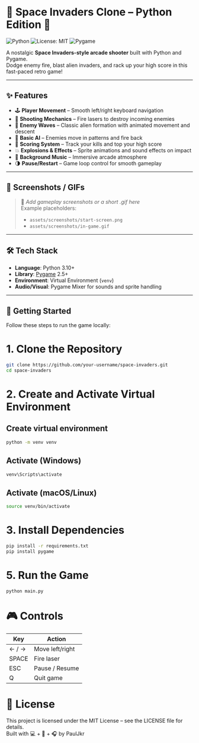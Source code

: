 # 👾 Space Invaders Clone – Python Edition 🚀

![Python](https://img.shields.io/badge/Python-3.10-blue?logo=python)
![License: MIT](https://img.shields.io/badge/License-MIT-green.svg)
![Pygame](https://img.shields.io/badge/Pygame-2.5.0-orange)

A nostalgic **Space Invaders-style arcade shooter** built with Python and Pygame.  
Dodge enemy fire, blast alien invaders, and rack up your high score in this fast-paced retro game!

---

## ✨ Features

- 🕹️ **Player Movement** – Smooth left/right keyboard navigation  
- 🔫 **Shooting Mechanics** – Fire lasers to destroy incoming enemies  
- 👾 **Enemy Waves** – Classic alien formation with animated movement and descent  
- 🧠 **Basic AI** – Enemies move in patterns and fire back  
- 💯 **Scoring System** – Track your kills and top your high score  
- 💥 **Explosions & Effects** – Sprite animations and sound effects on impact  
- 🌌 **Background Music** – Immersive arcade atmosphere  
- 🌗 **Pause/Restart** – Game loop control for smooth gameplay

---

## 📸 Screenshots / GIFs

> 🎥 *Add gameplay screenshots or a short .gif here*  
> Example placeholders:
> - `assets/screenshots/start-screen.png`
> - `assets/screenshots/in-game.gif`

---

## 🛠️ Tech Stack

- **Language**: Python 3.10+
- **Library**: [Pygame](https://www.pygame.org/) 2.5+
- **Environment**: Virtual Environment (`venv`)
- **Audio/Visual**: Pygame Mixer for sounds and sprite handling

---

## 🚀 Getting Started

Follow these steps to run the game locally:

# 1. Clone the Repository

```bash
git clone https://github.com/your-username/space-invaders.git
cd space-invaders
```
# 2. Create and Activate Virtual Environment
## Create virtual environment
```bash
python -m venv venv
```

## Activate (Windows)
```bash
venv\Scripts\activate
```

## Activate (macOS/Linux)
```bash
source venv/bin/activate
```
# 3. Install Dependencies
```bash
pip install -r requirements.txt
pip install pygame
```
# 5. Run the Game
```bash
python main.py
```

# 🎮 **Controls**
| Key   | Action          |
| ----- | --------------- |
| ← / → | Move left/right |
| SPACE | Fire laser      |
| ESC   | Pause / Resume  |
| Q     | Quit game       |


# 📜 License<br>
This project is licensed under the MIT License – see the LICENSE file for details.<br>
Built with 💻 + 🎨 + 🎧 by PaulJkr
